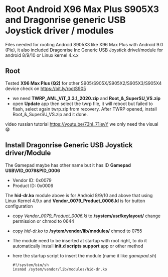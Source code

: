 
# Root Android X96 Max Plus S905X3 and Dragonrise generic USB Joystick driver / modules
Files needed for rooting Android S905X3 like X96 Max Plus with Android 9.0 (Pie), it also included Dragonrise Inc Generic USB Joystick drivel/module for android 8/9/10 or Linux kernel 4.x.x

## Root
Tested **X96 Max Plus (Q2)** for other S905/S905X/S905X2/S905X3/S905X4 device check on https://bit.ly/rootS905
- we need **TWRP_AML_ViT_3.3.1_2020.zip** and  **Root_&_SuperSU_VS.zip**
- open **Update** app then select the twrp file, it will reboot but failed to flash, select again twrp.zip from recovery. After TWRP opened, install Root_&_SuperSU_VS.zip and it done. 

video russian tutorial https://youtu.be/73hI_71ievY we only need the visual 😁

##  Install Dragonrise Generic USB Joystick driver/Module
The Gamepad maybe has other name but it has ID **Gamepad USB\VID_0079&PID_0006**

 - Vendor ID: 0x0079 
 - Product ID: 0x0006

The **hid-dr.ko** module above is for Android 8/9/10 and above that using Linux Kernel 4.9.x and **Vendor_0079_Product_0006.kl** is for button configuration

-  copy *Vendor_0079_Product_0006.kl* to **/system/usr/keylayout/** change permission or chmod to  0644
- copy *hid-dr.ko* to **/sytem/vendor/lib/modules/** chmod to 0755
- The module need to be inserted at startup with root right, to do it automatically install **init.d scripts support** app or other method
- here the startup script to insert the module (name it like *gamepad.sh*)


      #!/system/bin/sh
      insmod /sytem/vendor/lib/modules/hid-dr.ko
